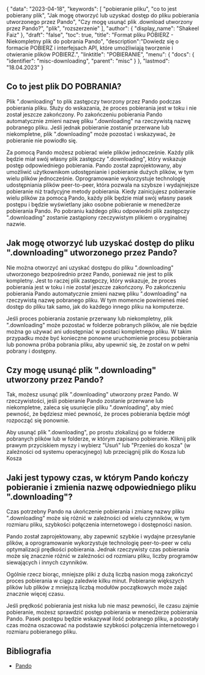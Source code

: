 {
"data": "2023-04-18",
  "keywords": [
"pobieranie pliku",
"co to jest pobierany plik",
"Jak mogę otworzyć lub uzyskać dostęp do pliku pobierania utworzonego przez Pando",
"Czy mogę usunąć plik .download utworzony przez Pando?",
"plik",
"rozszerzenie"
],
  "author": {
"display_name": "Shakeel Faiz"
},
"draft": "false",
"toc": true,
"title": "Format pliku POBIERZ - Niekompletny plik do pobrania Pando",
  "description":"Dowiedz się o formacie POBIERZ i interfejsach API, które umożliwiają tworzenie i otwieranie plików POBIERZ.",
"linktitle": "POBIERANIE",
  "menu": {
    "docs": {
      "identifier": "misc-downloading",
      "parent": "misc"
}
},
"lastmod": "18.04.2023"
}

## Co to jest plik DO POBRANIA?

Plik ".downloading" to plik zastępczy tworzony przez Pando podczas pobierania pliku. Służy do wskazania, że proces pobierania jest w toku i nie został jeszcze zakończony. Po zakończeniu pobierania Pando automatycznie zmieni nazwę pliku ".downloading" na rzeczywistą nazwę pobranego pliku. Jeśli jednak pobieranie zostanie przerwane lub niekompletne, plik ".downloading" może pozostać i wskazywać, że pobieranie nie powiodło się.

Za pomocą Pando możesz pobierać wiele plików jednocześnie. Każdy plik będzie miał swój własny plik zastępczy ".downloading", który wskazuje postęp odpowiedniego pobierania. Pando został zaprojektowany, aby umożliwić użytkownikom udostępnianie i pobieranie dużych plików, w tym wielu plików jednocześnie. Oprogramowanie wykorzystuje technologię udostępniania plików peer-to-peer, która pozwala na szybsze i wydajniejsze pobieranie niż tradycyjne metody pobierania. Kiedy zainicjujesz pobieranie wielu plików za pomocą Pando, każdy plik będzie miał swój własny pasek postępu i będzie wyświetlany jako osobne pobieranie w menedżerze pobierania Pando. Po pobraniu każdego pliku odpowiedni plik zastępczy ".downloading" zostanie zastąpiony rzeczywistym plikiem o oryginalnej nazwie.

## Jak mogę otworzyć lub uzyskać dostęp do pliku ".downloading" utworzonego przez Pando?

Nie można otworzyć ani uzyskać dostępu do pliku ".downloading" utworzonego bezpośrednio przez Pando, ponieważ nie jest to plik kompletny. Jest to raczej plik zastępczy, który wskazuje, że proces pobierania jest w toku i nie został jeszcze zakończony. Po zakończeniu pobierania Pando automatycznie zmieni nazwę pliku ".downloading" na rzeczywistą nazwę pobranego pliku. W tym momencie powinieneś mieć dostęp do pliku tak samo, jak do każdego innego pliku na komputerze.

Jeśli proces pobierania zostanie przerwany lub niekompletny, plik ".downloading" może pozostać w folderze pobranych plików, ale nie będzie można go używać ani udostępniać w postaci kompletnego pliku. W takim przypadku może być konieczne ponowne uruchomienie procesu pobierania lub ponowna próba pobrania pliku, aby upewnić się, że został on w pełni pobrany i dostępny.

## Czy mogę usunąć plik ".downloading" utworzony przez Pando?

Tak, możesz usunąć plik ".downloading" utworzony przez Pando. W rzeczywistości, jeśli pobieranie Pando zostanie przerwane lub niekompletne, zaleca się usunięcie pliku ".downloading", aby mieć pewność, że będziesz mieć pewność, że proces pobierania będzie mógł rozpocząć się ponownie.

Aby usunąć plik ".downloading", po prostu zlokalizuj go w folderze pobranych plików lub w folderze, w którym zapisano pobieranie. Kliknij plik prawym przyciskiem myszy i wybierz "Usuń" lub "Przenieś do kosza" (w zależności od systemu operacyjnego) lub przeciągnij plik do Kosza lub Kosza

## Jaki jest typowy czas, w którym Pando kończy pobieranie i zmienia nazwę odpowiedniego pliku ".downloading"?

Czas potrzebny Pando na ukończenie pobierania i zmianę nazwy pliku ".downloading" może się różnić w zależności od wielu czynników, w tym rozmiaru pliku, szybkości połączenia internetowego i dostępności nasion.

Pando został zaprojektowany, aby zapewnić szybkie i wydajne przesyłanie plików, a oprogramowanie wykorzystuje technologię peer-to-peer w celu optymalizacji prędkości pobierania. Jednak rzeczywisty czas pobierania może się znacznie różnić w zależności od rozmiaru pliku, liczby programów siewających i innych czynników.

Ogólnie rzecz biorąc, mniejsze pliki z dużą liczbą nasion mogą zakończyć proces pobierania w ciągu zaledwie kilku minut. Pobieranie większych plików lub plików z mniejszą liczbą modułów początkowych może zająć znacznie więcej czasu.

Jeśli prędkość pobierania jest niska lub nie masz pewności, ile czasu zajmie pobieranie, możesz sprawdzić postęp pobierania w menedżerze pobierania Pando. Pasek postępu będzie wskazywał ilość pobranego pliku, a pozostały czas można oszacować na podstawie szybkości połączenia internetowego i rozmiaru pobieranego pliku.

## Bibliografia
* [Pando](https://download.cnet.com/Pando/3000-2196_4-10546621.html)

